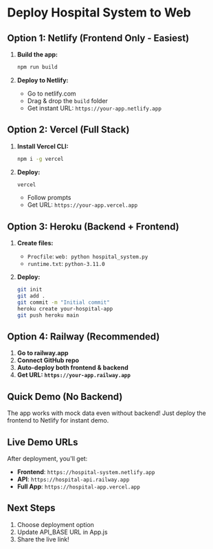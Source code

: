 # Deploy Hospital System to Web

## Option 1: Netlify (Frontend Only - Easiest)

1. **Build the app:**
   ```bash
   npm run build
   ```

2. **Deploy to Netlify:**
   - Go to netlify.com
   - Drag & drop the `build` folder
   - Get instant URL: `https://your-app.netlify.app`

## Option 2: Vercel (Full Stack)

1. **Install Vercel CLI:**
   ```bash
   npm i -g vercel
   ```

2. **Deploy:**
   ```bash
   vercel
   ```
   - Follow prompts
   - Get URL: `https://your-app.vercel.app`

## Option 3: Heroku (Backend + Frontend)

1. **Create files:**
   - `Procfile`: `web: python hospital_system.py`
   - `runtime.txt`: `python-3.11.0`

2. **Deploy:**
   ```bash
   git init
   git add .
   git commit -m "Initial commit"
   heroku create your-hospital-app
   git push heroku main
   ```

## Option 4: Railway (Recommended)

1. **Go to railway.app**
2. **Connect GitHub repo**
3. **Auto-deploy both frontend & backend**
4. **Get URL: `https://your-app.railway.app`**

## Quick Demo (No Backend)

The app works with mock data even without backend!
Just deploy the frontend to Netlify for instant demo.

## Live Demo URLs

After deployment, you'll get:
- **Frontend**: `https://hospital-system.netlify.app`
- **API**: `https://hospital-api.railway.app`
- **Full App**: `https://hospital-app.vercel.app`

## Next Steps

1. Choose deployment option
2. Update API_BASE URL in App.js
3. Share the live link!